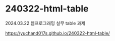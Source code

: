 # 240322-html-table
2024.03.22 웹프로그래밍 실무 table 과제

https://yuchand017s.github.io/240322-html-table/
